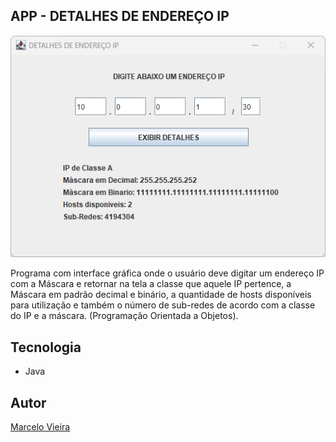 ## APP - DETALHES DE ENDEREÇO IP

![](./img/preview.png)

Programa com interface gráfica onde o usuário deve digitar um endereço IP com a Máscara e retornar na tela a classe que aquele IP pertence, a Máscara em padrão decimal e binário, a quantidade de hosts disponíveis para utilização e também o número de sub-redes de acordo com a classe do IP e a máscara. (Programação Orientada a Objetos).

## Tecnologia
* Java

## Autor
[Marcelo Vieira](<https://www.linkedin.com/in/marcelovieirasilva/>)
